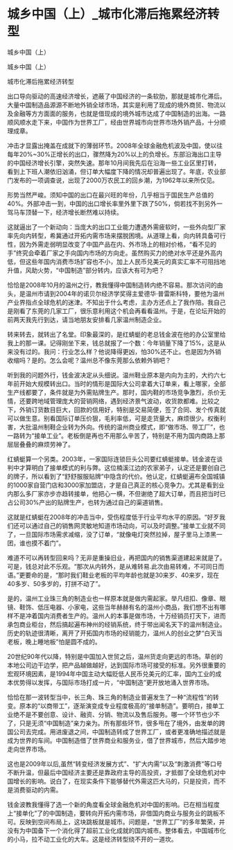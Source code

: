 # 城乡中国（上）_城市化滞后拖累经济转型

城乡中国（上）

城乡中国（上）

城市化滞后拖累经济转型

出口导向驱动的高速经济增长，遮蔽了中国经济的一条软肋，那就是城市化滞后。大量中国制造品源源不断地外销全球市场，其实是利用了现成的境外商贸、物流以及金融等方方面面的服务，也就是借现成的境外城市达成了中国制造的出海。一路顺风顺水走下来，中国作为世界工厂，经由世界城市向世界市场外销产品，十分顺理成章。

冲击才显露出掩盖在成就下的薄弱环节。2008年全球金融危机波及中国，使以往每年20%~30%正增长的出口，骤然降为20%以上的负增长。东部沿海出口主导的中国经济增长引擎，突然失速。那年10月间我先后在沿海一些工业区里打转，看到上下班人潮依旧汹涌，但订单大幅度下降的情况却普遍出现了。年底，农业部门发布的一项调查说，出现了2000万农民工的回乡潮，为1962年以来所仅见。

形势当然严峻。须知中国的出口在最兴旺的年份，几乎相当于国民生产总值的40%。外部冲击一到，中国的出口增长率里外里下跌了50%，倘若找不到另外一驾马车顶替一下，经济增长断然难以持续。

这就逼出了一个新动向：当庞大的出口工业能力遭遇外需疲软时，一些外向型厂家率先向内转型，希冀通过开拓内需市场来摆脱困境。从道理上看，向内转具备可行性，因为外需走弱明显改变了中国产品在内、外市场上的相对价格，“看不见的手”终究会牵着厂家之手向国内市场的方向走。虽然购买力的绝对水平还是外高内低，但这些年国内消费市场扩容也不小，加上人民币兑美元的真实汇率不可阻挡地升值，风助火势，“中国制造”部分转内，应该大有可为吧？

恰恰是2008年10月的温州之行，教我懂得中国制造转内绝不容易。那次访问的由头，是温州市请到2004年的诺贝尔经济学奖得主爱德华·普雷斯科特，要他为温州产业界指点全球危机的迷津。不知出于什么考虑，主办方还点上了我作陪。我自己是刚看了东莞的几家工厂，很乐意利用这个机会再看看温州。于是，在论坛开始的前两天我先行到达，请当地朋友安排看几家温州制造企业。

转来转去，就转出了名堂。印象最深的，是红蜻蜓的老总钱金波在他的办公室里给我上的那一课。记得刚坐下来，钱总就报了一个数：今年销量下降了15%，这是从来没有过的。我问：行业怎么样？他说降得更凶，怕30%还不止。也是因为外销收缩吗？是的。怎么会呢？温州总不像东莞那么依赖外销吧？

听到我的问题外行，钱金波决定从头细说。温州鞋业原本是内向为主的，大约六七年前开始大规模转出口。当时的情形是国际大公司拿着大订单来，看上哪家，全部生产线都要了，条件就是为外需贴牌生产。那时，国内鞋的市场竞争激烈，杀价无情，还要跨地域管理庞大的营销网络，遇到经济景气波动，收货款都难。比较之下，外销订货数目巨大，回款的信用好，特别是交易简便，签了合同、发个传真就可以做生意。别看国际订单压价狠，毛利率低，可是走货量大，麻烦很少。权衡利害，大批温州制鞋企业转为外向。传统的温州商业模式，即“做市场、带工厂”，也一路转为“接单工业”。老板倒是再也不用那么辛苦了，特别是不用为国内商路上那层层叠叠的麻烦劳神了。

红蜻蜓算一个另类。2003年，一家国际连锁巨头公司要红蜻蜓接单。钱金波在谈判中才算明白了接单模式的利与弊。这位楠溪江边的农家弟子，认定还是要创自己的牌子，所以看到了“舒舒服服贴牌”中隐含的代价。他认定，红蜻蜓遍布全国城镇的1000家自营门店和3000家加盟店，才是自己真正的核心竞争力。尤其是看到业内那么多厂家亦步亦趋转接单，他把心一横，不但谢绝了超大订单，而且把当时已占公司30%产出的贴牌生产，也转为通过自己的渠道销售。

这就是红蜻蜓在2008年的冲击当中，受伤程度低于行业平均水平的原因。“好歹我们还可以通过自己的销售网灵敏地知道市场动向，可以及时调整。”接单工业就不同了，一旦国际市场需求减缩，没了订单，“就像电灯突然拉掉，屋子里马上漆黑一团，谁也摸不着门”。

难道不可以再转型回来吗？无非是重操旧业，再把国内的销售渠道建起来就是了。可是，钱总对此不乐观。“那次从内转外，是从难转易.此次由易转难，不可同日而语。”更要命的是，“那时我们鞋业老板的平均年龄也就是30来岁、40来岁，现在40多岁、50多岁的，打拼不动了”。

是的，温州工业珠三角的制造业也一样原本就是做内需起家。举凡纽扣、像章、眼镜、鞋饰、低压电器、小家电，这些当年赫赫有名的温州小商品，我们想不出有哪样不是冲着国内消费者生产的。温州人的本事是做市场，十万经销员打天下，进而承包商业柜台，然后搞起遍布神州的经销系统，终于带出闻名天下的温州制造业。历史的轨迹很清晰，离开了开拓国内市场的经销能力，温州人的创业之梦“白天当老板，晚上睡地板”怕是圆不成的。

20世纪90年代以降，特别是中国加入世贸之后，温州货走向更远的市场。草创的本地公司边干边学，把产品越做越好，达到国际市场可接受的标准。另外很重要的宏观环境因素，是1994年中国主动大幅贬低人民币兑美元的汇率，国内工业的成本优势得以发挥，与国际市场打成一片，“中国制造”更开放地涌入世界市场。

恰恰在那一波转型当中，长三角、珠三角的制造业普遍发生了一种“流程性”的转变。原本的“以商带工”，逐渐演变成专业程度极高的“接单制造”。要明白，接单工业绝不是不要创意、设计、融资、分销、物流以及售后服务。哪一个环节也少不了，只是无须“中国制造”亲力亲为。所有那些环节，很多甩在了境外，由发单的跨国公司去完成。用进废退之间，中国制造转成了世界工厂，或者更准确地描述就是成为世界的车间。中国制造借了世界商业和服务业，借了世界城市，然后大踏步地走向世界市场。

这也是2009年以后,虽然“转变经济发展方式”、“扩大内需”以及“刺激消费”等口号不断升温，但最后中国经济主要还是靠政府主导的高投资，才抵御了全球危机对中国增长的影响。说白了，在现实条件下能够替代外需这匹大马的，只是投资，而不是消费驱动的内需。

钱金波教我懂得了选一个新的角度看全球金融危机对中国的影响。已在相当程度上“接单化”了的中国制造，要转向开拓内需市场，非借国内商业与服务业的跳板不可。反映到空间布局上，这块跳板就是城市。问题是，“世界工厂”的多年繁荣，并没有为中国备下一个消化得了超前工业化成就的国内城市。整体看去，中国城市化的小马，拉不动工业化的大车。这是经济转型绕不开的一道坎。